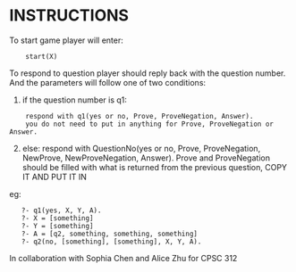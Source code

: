 # INSTRUCTIONS

To start game player will enter:
```
	start(X)
```

To respond to question player should reply back with the question number. And the parameters will
follow one of two conditions:

1. if the question number is q1:

```
	respond with q1(yes or no, Prove, ProveNegation, Answer).
	you do not need to put in anything for Prove, ProveNegation or Answer.
```

2. else:
	respond with QuestionNo(yes or no, Prove, ProveNegation, NewProve, NewProveNegation, Answer).
	Prove and ProveNegation should be filled with what is returned from the previous question,
	COPY IT AND PUT IT IN
	
 eg:	
 
 ```
 	?- q1(yes, X, Y, A).
	?- X = [something]
	?- Y = [something]
	?- A = [q2, something, something, something]
	?- q2(no, [something], [something], X, Y, A).
```
  
  In collaboration with Sophia Chen and Alice Zhu for CPSC 312 
